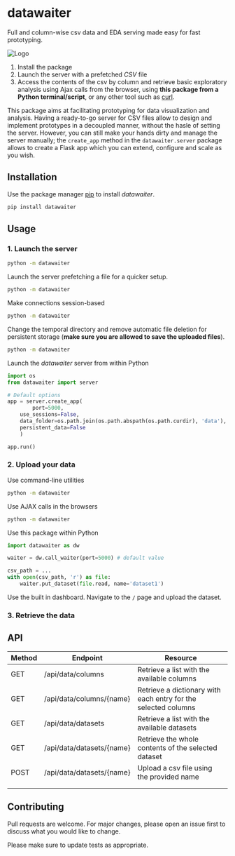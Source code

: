 # datawaiter
Full and column-wise csv data and EDA serving made easy for fast prototyping.

![Logo](./logo.svg)

1. Install the package
2. Launch the server with a prefetched _CSV_ file
3. Access the contents of the csv by column and retrieve basic exploratory analysis using Ajax calls
	from the browser, using __this package from a Python terminal/script__, or any other tool such as
	[curl]().

This package aims at facilitating prototyping for data visualization and analysis. Having a ready-to-go 
server for CSV files allow to design and implement prototypes in a decoupled manner, without the hasle of
setting the server. However, you can still make your hands dirty and manage the server manually; the 
`create_app` method in the `datawaiter.server` package allows to create a Flask app which you can extend,
configure and scale as you wish.

## Installation

Use the package manager [pip](https://pip.pypa.io/en/stable/) to install _datawaiter_.

```bash
pip install datawaiter
```

## Usage

### 1. Launch the server
```bash
python -m datawaiter
```

Launch the server prefetching a file for a quicker setup.
```bash
python -m datawaiter
```

Make connections session-based 
```bash
python -m datawaiter
```

Change the temporal directory and remove automatic file deletion for persistent storage (__make
sure you are allowed to save the uploaded files__).
```bash
python -m datawaiter
```

Launch the _datawaiter_ server from within Python
```python
import os 
from datawaiter import server

# Default options
app = server.create_app(
        port=5000,
	use_sessions=False,
	data_folder=os.path.join(os.path.abspath(os.path.curdir), 'data'),
	persistent_data=False
    )

app.run()
```

### 2. Upload your data
Use command-line utilities
```bash
python -m datawaiter
```

Use AJAX calls in the browsers
```bash
python -m datawaiter
```

Use this package within Python
```Python
import datawaiter as dw

waiter = dw.call_waiter(port=5000) # default value

csv_path = ...
with open(csv_path, 'r') as file:
	waiter.put_dataset(file.read, name='dataset1')
```
Use the built in dashboard. Navigate to the `/` page and upload the dataset.

### 3. Retrieve the data

## API

| Method | Endpoint | Resource |
|--------|----------|----------|
| GET | /api/data/columns       | Retrieve a list with the available columns        |          
| GET | /api/data/columns/{name}       | Retrieve a dictionary with each entry for the selected columns         |          
| GET | /api/data/datasets       | Retrieve a list with the available datasets         |          
| GET | /api/data/datasets/{name}       | Retrieve the whole contents of the selected dataset         |          
| POST | /api/data/datasets/{name}       | Upload a csv file using the provided name         |          
|        |          |          |
|        |          |          |

## Contributing
Pull requests are welcome. For major changes, please open an issue first to discuss what you would like to change.

Please make sure to update tests as appropriate.

